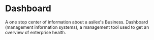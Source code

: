 # Dashboard
 A one stop center of information about a asilex's Business. Dashboard  (management information systems),  a management tool used to get an overview of enterprise health.

